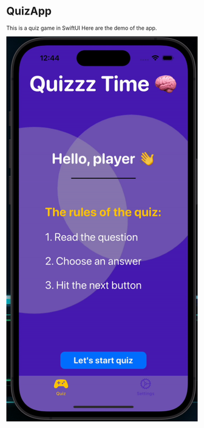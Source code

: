 # QuizApp
This is a quiz game in SwiftUI
Here are the demo of the app. 

![](https://github.com/IlyaPavl/QuizApp/blob/main/quiz.gif)
